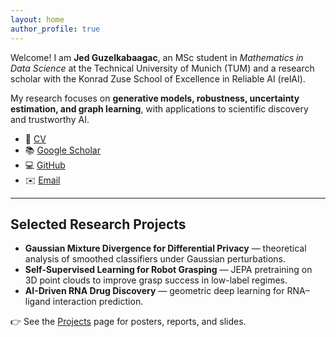 ```yaml
---
layout: home
author_profile: true
---
```


Welcome! I am **Jed Guzelkabaagac**, an MSc student in *Mathematics in Data Science* at the Technical University of Munich (TUM) and a research scholar with the Konrad Zuse School of Excellence in Reliable AI (relAI).  

My research focuses on **generative models, robustness, uncertainty estimation, and graph learning**, with applications to scientific discovery and trustworthy AI.  

- 📄 [CV](/files/cv.pdf)  
- 📚 [Google Scholar](https://scholar.google.com/citations?user=PS_CX0AAAAAJ)  
- 💻 [GitHub](https://github.com/jedguz)  
- ✉️ [Email](mailto:guzelkab@ualberta.ca)  

---

## Selected Research Projects

- **Gaussian Mixture Divergence for Differential Privacy** — theoretical analysis of smoothed classifiers under Gaussian perturbations.  
- **Self-Supervised Learning for Robot Grasping** — JEPA pretraining on 3D point clouds to improve grasp success in low-label regimes.  
- **AI-Driven RNA Drug Discovery** — geometric deep learning for RNA–ligand interaction prediction.  

👉 See the [Projects](/portfolio/) page for posters, reports, and slides.
